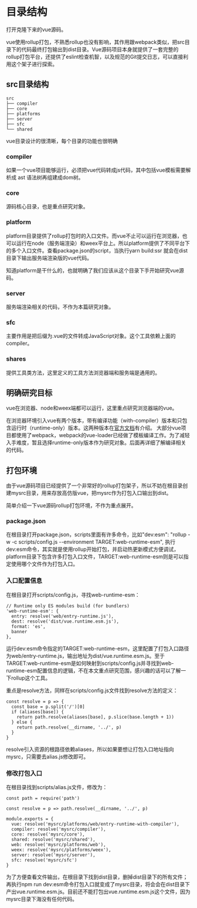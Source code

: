 # 目录结构
打开克隆下来的vue源码。

vue使用rollup打包，不熟悉rollup也没有影响，其作用跟webpack类似，把src目录下的代码最终打包输出到dist目录。Vue源码项目本身就提供了一套完整的rollup打包平台，还提供了eslint检查机智，以及规范的Git提交日志，可以直接利用这个架子进行探索。

## src目录结构

```
src
├── compiler
├── core
├── platforms
├── server
├── sfc
└── shared
```

vue目录设计的很清晰，每个目录的功能也很明确

### compiler
如果一个vue项目能够运行，必须把vue代码转成js代码，其中包括vue模板需要解析成 ast 语法树再组建成dom树。

### core
源码核心目录，也是重点研究对象。

### platform
platform目录提供了rollup打包时的入口文件。而vue不止可以运行在浏览器，也可以运行在node（服务端渲染）和weex平台上。所以platform提供了不同平台下的多个入口文件。查看package.json的script，当执行yarn build:ssr 就会在dist目录下输出服务端渲染版的vue代码。

知道platform是干什么的，也就明确了我们应该从这个目录下手开始研究vue源码。

### server
服务端渲染相关的代码，不作为本篇研究对象。

### sfc
主要作用是把后缀为.vue的文件转成JavaScript对象。这个工具依赖上面的compiler。

### shares
提供工具类方法，这里定义的工具方法浏览器端和服务端是通用的。

## 明确研究目标
vue在浏览器、node和weex端都可以运行，这里重点研究浏览器端的vue。

在浏览器环境引入vue有两个版本，带有编译功能（with-compiler）版本和只包含运行时（runtime-only）版本。这两种版本在[官方文档](https://cn.vuejs.org/v2/guide/installation.html#%E5%AF%B9%E4%B8%8D%E5%90%8C%E6%9E%84%E5%BB%BA%E7%89%88%E6%9C%AC%E7%9A%84%E8%A7%A3%E9%87%8A)有介绍。
大部分vue项目都使用了webpack，webpack的vue-loader已经做了模板编译工作。为了减轻入手难度，暂且选择runtime-only版本作为研究对象。后面再详细了解编译相关的代码。


## 打包环境
由于vue源码项目已经提供了一个非常好的rollup打包架子，所以不妨在根目录创建mysrc目录，用来存放高仿版vue，把mysrc作为打包入口输出到dist。

简单介绍一下vue源码rollup打包环境，不作为重点展开。

### package.json
在根目录打开package.json，scripts里面有许多命令，比如"dev:esm": "rollup -w -c scripts/config.js --environment TARGET:web-runtime-esm", 执行dev:esm命令，其实就是使用rollup开始打包，并启动热更新模式方便调试，platform目录下包含许多打包入口文件，TARGET:web-runtime-esm则是可以指定使用哪个文件作为打包入口。

### 入口配置信息
在根目录打开scripts/config.js，寻找web-runtime-esm：
```
// Runtime only ES modules build (for bundlers)
'web-runtime-esm': {
  entry: resolve('web/entry-runtime.js'),
  dest: resolve('dist/vue.runtime.esm.js'),
  format: 'es',
  banner
},
```
运行dev:esm命令指定的TARGET:web-runtime-esm，这里配置了打包入口路径为web/entry-runtime.js，输出地址为dist/vue.runtime.esm.js。至于TARGET:web-runtime-esm是如何映射到scripts/config.js并寻找到web-runtime-esm配置信息的逻辑，不在本文重点研究范围，感兴趣的话可以了解一下rollup这个工具。

重点是resolve方法，同样在scripts/config.js文件找到resolve方法的定义：
```
const resolve = p => {
  const base = p.split('/')[0]
  if (aliases[base]) {
    return path.resolve(aliases[base], p.slice(base.length + 1))
  } else {
    return path.resolve(__dirname, '../', p)
  }
}
```
resolve引入资源的根路径依赖aliases，所以如果要想让打包入口地址指向mysrc，只需要去alias.js修改即可。

### 修改打包入口
在根目录找到scripts/alias.js文件，修改为：
```
const path = require('path')

const resolve = p => path.resolve(__dirname, '../', p)

module.exports = {
  vue: resolve('mysrc/platforms/web/entry-runtime-with-compiler'),
  compiler: resolve('mysrc/compiler'),
  core: resolve('mysrc/core'),
  shared: resolve('mysrc/shared'),
  web: resolve('mysrc/platforms/web'),
  weex: resolve('mysrc/platforms/weex'),
  server: resolve('mysrc/server'),
  sfc: resolve('mysrc/sfc')
}

```

为了方便查看文件输出，在根目录下找到dist目录，删掉dist目录下的所有文件；再执行npm run dev:esm命令打包入口就变成了mysrc目录，将会会在dist目录下产出vue.runtime.esm.js。目前还不能打包出vue.runtime.esm.js这个文件，因为mysrc目录下海没有任何代码。
